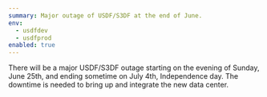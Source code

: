```yaml
---
summary: Major outage of USDF/S3DF at the end of June.
env:
  - usdfdev
  - usdfprod
enabled: true
---
```


There will be a major USDF/S3DF outage starting on the evening of Sunday, June 25th, and ending sometime on July 4th, Independence day. The downtime is needed to bring up and integrate the new data center.

